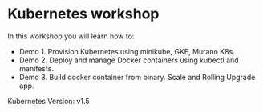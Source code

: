 # Kubernetes workshop

In this workshop you will learn how to:

* Demo 1. Provision Kubernetes using minikube, GKE, Murano K8s.
* Demo 2. Deploy and manage Docker containers using kubectl and manifests.
* Demo 3. Build docker container from binary. Scale and Rolling Upgrade app.

Kubernetes Version: v1.5
